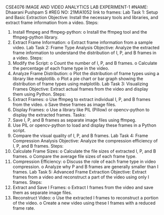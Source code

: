 CSE4076 IMAGE AND VIDEO ANALYTICS
LAB EXPERIMENT-1
#NAME: Dhaarani Pushpam S
#REG NO: 21MIA1052
link to frames: 
Lab Task 1: Setup and Basic Extraction
Objective:
Install the necessary tools and libraries, and extract frame information from a video.
Steps:
1.	Install ffmpeg and ffmpeg-python:
o	Install the ffmpeg tool and the ffmpeg-python library.
2.	Extract Frame Information:
o	Extract frame information from a sample video.
Lab Task 2: Frame Type Analysis
Objective:
Analyze the extracted frame information to understand the distribution of I, P, and B frames in a video.
Steps:
1.	Modify the Script:
o	Count the number of I, P, and B frames.
o	Calculate the percentage of each frame type in the video.
2.	Analyze Frame Distribution:
o	Plot the distribution of frame types using a library like matplotlib.
o	Plot a pie chart or bar graph showing the distribution of frame types using matplotlib.
Lab Task 3: Visualizing Frames
Objective:
Extract actual frames from the video and display them using Python.
Steps:
1.	Extract Frames:
o	Use ffmpeg to extract individual I, P, and B frames from the video.
o	Save these frames as image files.
2.	Display Frames:
o	Use a library like PIL (Pillow) or opencv-python to display the extracted frames.
Tasks:
1.	Save I, P, and B frames as separate image files using ffmpeg.
2.	Use PIL or opencv-python to load and display these frames in a Python script.
3.	Compare the visual quality of I, P, and B frames.
Lab Task 4: Frame Compression Analysis
Objective:
Analyze the compression efficiency of I, P, and B frames.
Steps:
1.	Calculate Frame Sizes:
o	Calculate the file sizes of extracted I, P, and B frames.
o	Compare the average file sizes of each frame type.
2.	Compression Efficiency:
o	Discuss the role of each frame type in video compression.
o	Analyze why P and B frames are generally smaller than I frames.
Lab Task 5: Advanced Frame Extraction
Objective:
Extract frames from a video and reconstruct a part of the video using only I frames.
Steps:
1.	Extract and Save I Frames:
o	Extract I frames from the video and save them as separate image files.
2.	Reconstruct Video:
o	Use the extracted I frames to reconstruct a portion of the video.
o	Create a new video using these I frames with a reduced frame rate.


